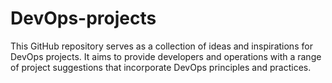 # DevOps-projects
This GitHub repository serves as a collection of ideas and inspirations for DevOps projects. It aims to provide developers and operations  with a range of project suggestions that incorporate DevOps principles and practices. 
